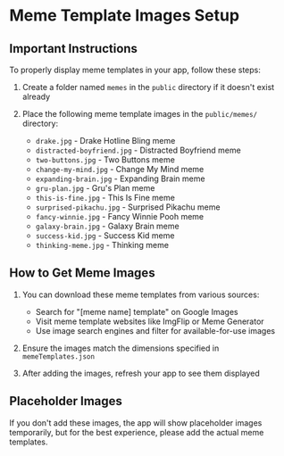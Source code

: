 
# Meme Template Images Setup

## Important Instructions

To properly display meme templates in your app, follow these steps:

1. Create a folder named `memes` in the `public` directory if it doesn't exist already
2. Place the following meme template images in the `public/memes/` directory:

   - `drake.jpg` - Drake Hotline Bling meme
   - `distracted-boyfriend.jpg` - Distracted Boyfriend meme
   - `two-buttons.jpg` - Two Buttons meme
   - `change-my-mind.jpg` - Change My Mind meme
   - `expanding-brain.jpg` - Expanding Brain meme
   - `gru-plan.jpg` - Gru's Plan meme
   - `this-is-fine.jpg` - This Is Fine meme
   - `surprised-pikachu.jpg` - Surprised Pikachu meme
   - `fancy-winnie.jpg` - Fancy Winnie Pooh meme
   - `galaxy-brain.jpg` - Galaxy Brain meme
   - `success-kid.jpg` - Success Kid meme
   - `thinking-meme.jpg` - Thinking meme

## How to Get Meme Images

1. You can download these meme templates from various sources:
   - Search for "[meme name] template" on Google Images
   - Visit meme template websites like ImgFlip or Meme Generator
   - Use image search engines and filter for available-for-use images

2. Ensure the images match the dimensions specified in `memeTemplates.json`

3. After adding the images, refresh your app to see them displayed

## Placeholder Images

If you don't add these images, the app will show placeholder images temporarily, but for the best experience, please add the actual meme templates.

